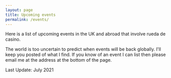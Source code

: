 ```yaml
---
layout: page
title: Upcoming events
permalink: /events/
---
```


Here is a list of upcoming events in the UK and abroad that involve rueda de casino.

The world is too uncertain to predict when events will be back globally. I'll keep you posted of what I find. If you know of an event I can list then please email me at the address at the bottom of the page.

Last Update: July 2021
